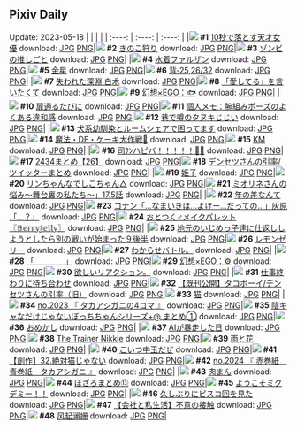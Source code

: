 ## Pixiv Daily
Update: 2023-05-18
|      |      |      |
| :----: | :----: | :----: |
|![](https://pixiv.microyu.workers.dev/c/240x480/img-master/img/2023/05/16/00/00/33/108161957_p0_master1200.jpg) **#1** [10秒で落とす天才女優](https://www.pixiv.net/artworks/108161957) download: [JPG](https://pixiv.microyu.workers.dev/img-original/img/2023/05/16/00/00/33/108161957_p0.jpg) [PNG](https://pixiv.microyu.workers.dev/img-original/img/2023/05/16/00/00/33/108161957_p0.png)|![](https://pixiv.microyu.workers.dev/c/240x480/img-master/img/2023/05/16/06/00/05/108167798_p0_master1200.jpg) **#2** [きのこ狩り](https://www.pixiv.net/artworks/108167798) download: [JPG](https://pixiv.microyu.workers.dev/img-original/img/2023/05/16/06/00/05/108167798_p0.jpg) [PNG](https://pixiv.microyu.workers.dev/img-original/img/2023/05/16/06/00/05/108167798_p0.png)|![](https://pixiv.microyu.workers.dev/c/240x480/img-master/img/2023/05/16/12/00/25/108172040_p0_master1200.jpg) **#3** [ゾンビの推しごと](https://www.pixiv.net/artworks/108172040) download: [JPG](https://pixiv.microyu.workers.dev/img-original/img/2023/05/16/12/00/25/108172040_p0.jpg) [PNG](https://pixiv.microyu.workers.dev/img-original/img/2023/05/16/12/00/25/108172040_p0.png)|
|![](https://pixiv.microyu.workers.dev/c/240x480/img-master/img/2023/05/16/00/00/15/108161892_p0_master1200.jpg) **#4** [水着ファルザン](https://www.pixiv.net/artworks/108161892) download: [JPG](https://pixiv.microyu.workers.dev/img-original/img/2023/05/16/00/00/15/108161892_p0.jpg) [PNG](https://pixiv.microyu.workers.dev/img-original/img/2023/05/16/00/00/15/108161892_p0.png)|![](https://pixiv.microyu.workers.dev/c/240x480/img-master/img/2023/05/17/00/01/10/108188074_p0_master1200.jpg) **#5** [金星](https://www.pixiv.net/artworks/108188074) download: [JPG](https://pixiv.microyu.workers.dev/img-original/img/2023/05/17/00/01/10/108188074_p0.jpg) [PNG](https://pixiv.microyu.workers.dev/img-original/img/2023/05/17/00/01/10/108188074_p0.png)|![](https://pixiv.microyu.workers.dev/c/240x480/img-master/img/2023/05/16/00/06/53/108162370_p0_master1200.jpg) **#6** [背‐25,26/32](https://www.pixiv.net/artworks/108162370) download: [JPG](https://pixiv.microyu.workers.dev/img-original/img/2023/05/16/00/06/53/108162370_p0.jpg) [PNG](https://pixiv.microyu.workers.dev/img-original/img/2023/05/16/00/06/53/108162370_p0.png)|
|![](https://pixiv.microyu.workers.dev/c/240x480/img-master/img/2023/05/17/00/00/27/108187956_p0_master1200.jpg) **#7** [失われた深淵·白术](https://www.pixiv.net/artworks/108187956) download: [JPG](https://pixiv.microyu.workers.dev/img-original/img/2023/05/17/00/00/27/108187956_p0.jpg) [PNG](https://pixiv.microyu.workers.dev/img-original/img/2023/05/17/00/00/27/108187956_p0.png)|![](https://pixiv.microyu.workers.dev/c/240x480/img-master/img/2023/05/16/00/23/24/108162891_p0_master1200.jpg) **#8** [「愛してる」を言いたくて](https://www.pixiv.net/artworks/108162891) download: [JPG](https://pixiv.microyu.workers.dev/img-original/img/2023/05/16/00/23/24/108162891_p0.jpg) [PNG](https://pixiv.microyu.workers.dev/img-original/img/2023/05/16/00/23/24/108162891_p0.png)|![](https://pixiv.microyu.workers.dev/c/240x480/img-master/img/2023/05/16/00/00/08/108161862_p0_master1200.jpg) **#9** [幻想×EGO：🐟](https://www.pixiv.net/artworks/108161862) download: [JPG](https://pixiv.microyu.workers.dev/img-original/img/2023/05/16/00/00/08/108161862_p0.jpg) [PNG](https://pixiv.microyu.workers.dev/img-original/img/2023/05/16/00/00/08/108161862_p0.png)|
|![](https://pixiv.microyu.workers.dev/c/240x480/img-master/img/2023/05/16/01/55/10/108165083_p0_master1200.jpg) **#10** [扉通るたびに](https://www.pixiv.net/artworks/108165083) download: [JPG](https://pixiv.microyu.workers.dev/img-original/img/2023/05/16/01/55/10/108165083_p0.jpg) [PNG](https://pixiv.microyu.workers.dev/img-original/img/2023/05/16/01/55/10/108165083_p0.png)|![](https://pixiv.microyu.workers.dev/c/240x480/img-master/img/2023/05/16/07/00/08/108168455_p0_master1200.jpg) **#11** [個人メモ：腕組みポーズのよくある違和感](https://www.pixiv.net/artworks/108168455) download: [JPG](https://pixiv.microyu.workers.dev/img-original/img/2023/05/16/07/00/08/108168455_p0.jpg) [PNG](https://pixiv.microyu.workers.dev/img-original/img/2023/05/16/07/00/08/108168455_p0.png)|![](https://pixiv.microyu.workers.dev/c/240x480/img-master/img/2023/05/16/00/01/20/108162069_p0_master1200.jpg) **#12** [巷で噂のタヌキじじい](https://www.pixiv.net/artworks/108162069) download: [JPG](https://pixiv.microyu.workers.dev/img-original/img/2023/05/16/00/01/20/108162069_p0.jpg) [PNG](https://pixiv.microyu.workers.dev/img-original/img/2023/05/16/00/01/20/108162069_p0.png)|
|![](https://pixiv.microyu.workers.dev/c/240x480/img-master/img/2023/05/16/12/00/41/108172061_p0_master1200.jpg) **#13** [犬系幼馴染とルームシェアで困ってます](https://www.pixiv.net/artworks/108172061) download: [JPG](https://pixiv.microyu.workers.dev/img-original/img/2023/05/16/12/00/41/108172061_p0.jpg) [PNG](https://pixiv.microyu.workers.dev/img-original/img/2023/05/16/12/00/41/108172061_p0.png)|![](https://pixiv.microyu.workers.dev/c/240x480/img-master/img/2023/05/16/19/01/24/108178998_p0_master1200.jpg) **#14** [魔法・DE・ケーキ大作戦🎂](https://www.pixiv.net/artworks/108178998) download: [JPG](https://pixiv.microyu.workers.dev/img-original/img/2023/05/16/19/01/24/108178998_p0.jpg) [PNG](https://pixiv.microyu.workers.dev/img-original/img/2023/05/16/19/01/24/108178998_p0.png)|![](https://pixiv.microyu.workers.dev/c/240x480/img-master/img/2023/05/16/00/19/59/108162790_p0_master1200.jpg) **#15** [KM](https://www.pixiv.net/artworks/108162790) download: [JPG](https://pixiv.microyu.workers.dev/img-original/img/2023/05/16/00/19/59/108162790_p0.jpg) [PNG](https://pixiv.microyu.workers.dev/img-original/img/2023/05/16/00/19/59/108162790_p0.png)|
|![](https://pixiv.microyu.workers.dev/c/240x480/img-master/img/2023/05/17/00/00/17/108187929_p0_master1200.jpg) **#16** [司ｸﾝハピバ！！！！！🎂🎉](https://www.pixiv.net/artworks/108187929) download: [JPG](https://pixiv.microyu.workers.dev/img-original/img/2023/05/17/00/00/17/108187929_p0.jpg) [PNG](https://pixiv.microyu.workers.dev/img-original/img/2023/05/17/00/00/17/108187929_p0.png)|![](https://pixiv.microyu.workers.dev/c/240x480/img-master/img/2023/05/16/22/57/02/108185863_p0_master1200.jpg) **#17** [2434まとめ【26】](https://www.pixiv.net/artworks/108185863) download: [JPG](https://pixiv.microyu.workers.dev/img-original/img/2023/05/16/22/57/02/108185863_p0.jpg) [PNG](https://pixiv.microyu.workers.dev/img-original/img/2023/05/16/22/57/02/108185863_p0.png)|![](https://pixiv.microyu.workers.dev/c/240x480/img-master/img/2023/05/16/11/00/19/108171236_p0_master1200.jpg) **#18** [デンセツさんの引率/ツイッターまとめ](https://www.pixiv.net/artworks/108171236) download: [JPG](https://pixiv.microyu.workers.dev/img-original/img/2023/05/16/11/00/19/108171236_p0.jpg) [PNG](https://pixiv.microyu.workers.dev/img-original/img/2023/05/16/11/00/19/108171236_p0.png)|
|![](https://pixiv.microyu.workers.dev/c/240x480/img-master/img/2023/05/16/20/44/48/108181592_p0_master1200.jpg) **#19** [姫子](https://www.pixiv.net/artworks/108181592) download: [JPG](https://pixiv.microyu.workers.dev/img-original/img/2023/05/16/20/44/48/108181592_p0.jpg) [PNG](https://pixiv.microyu.workers.dev/img-original/img/2023/05/16/20/44/48/108181592_p0.png)|![](https://pixiv.microyu.workers.dev/c/240x480/img-master/img/2023/05/16/00/05/37/108162319_p0_master1200.jpg) **#20** [リンちゃんなでしこちゃん△](https://www.pixiv.net/artworks/108162319) download: [JPG](https://pixiv.microyu.workers.dev/img-original/img/2023/05/16/00/05/37/108162319_p0.jpg) [PNG](https://pixiv.microyu.workers.dev/img-original/img/2023/05/16/00/05/37/108162319_p0.png)|![](https://pixiv.microyu.workers.dev/c/240x480/img-master/img/2023/05/16/01/05/42/108164067_p0_master1200.jpg) **#21** [ミオリネさんの悩み〜舞台裏の私たち〜」17.5話](https://www.pixiv.net/artworks/108164067) download: [JPG](https://pixiv.microyu.workers.dev/img-original/img/2023/05/16/01/05/42/108164067_p0.jpg) [PNG](https://pixiv.microyu.workers.dev/img-original/img/2023/05/16/01/05/42/108164067_p0.png)|
|![](https://pixiv.microyu.workers.dev/c/240x480/img-master/img/2023/05/17/18/23/12/108200931_p0_master1200.jpg) **#22** [年の差なんて](https://www.pixiv.net/artworks/108200931) download: [JPG](https://pixiv.microyu.workers.dev/img-original/img/2023/05/17/18/23/12/108200931_p0.jpg) [PNG](https://pixiv.microyu.workers.dev/img-original/img/2023/05/17/18/23/12/108200931_p0.png)|![](https://pixiv.microyu.workers.dev/c/240x480/img-master/img/2023/05/16/14/26/55/108174177_p0_master1200.jpg) **#23** [コナン「…なまいきは…よけー…だっての…」灰原「…？」](https://www.pixiv.net/artworks/108174177) download: [JPG](https://pixiv.microyu.workers.dev/img-original/img/2023/05/16/14/26/55/108174177_p0.jpg) [PNG](https://pixiv.microyu.workers.dev/img-original/img/2023/05/16/14/26/55/108174177_p0.png)|![](https://pixiv.microyu.workers.dev/c/240x480/img-master/img/2023/05/17/12/00/04/108198157_p0_master1200.jpg) **#24** [おとつく♂メイクパレット〖𝔹𝕖𝕣𝕣𝕪𝕁𝕖𝕝𝕝𝕪〗](https://www.pixiv.net/artworks/108198157) download: [JPG](https://pixiv.microyu.workers.dev/img-original/img/2023/05/17/12/00/04/108198157_p0.jpg) [PNG](https://pixiv.microyu.workers.dev/img-original/img/2023/05/17/12/00/04/108198157_p0.png)|
|![](https://pixiv.microyu.workers.dev/c/240x480/img-master/img/2023/05/16/11/02/02/108171259_p0_master1200.jpg) **#25** [地元のいじめっ子達に仕返ししようとしたら別の戦いが始まった９後半](https://www.pixiv.net/artworks/108171259) download: [JPG](https://pixiv.microyu.workers.dev/img-original/img/2023/05/16/11/02/02/108171259_p0.jpg) [PNG](https://pixiv.microyu.workers.dev/img-original/img/2023/05/16/11/02/02/108171259_p0.png)|![](https://pixiv.microyu.workers.dev/c/240x480/img-master/img/2023/05/17/20/30/07/108207520_p0_master1200.jpg) **#26** [レモンゼリー](https://www.pixiv.net/artworks/108207520) download: [JPG](https://pixiv.microyu.workers.dev/img-original/img/2023/05/17/20/30/07/108207520_p0.jpg) [PNG](https://pixiv.microyu.workers.dev/img-original/img/2023/05/17/20/30/07/108207520_p0.png)|![](https://pixiv.microyu.workers.dev/c/240x480/img-master/img/2023/05/16/19/37/31/108179794_p0_master1200.jpg) **#27** [わからせバトル。](https://www.pixiv.net/artworks/108179794) download: [JPG](https://pixiv.microyu.workers.dev/img-original/img/2023/05/16/19/37/31/108179794_p0.jpg) [PNG](https://pixiv.microyu.workers.dev/img-original/img/2023/05/16/19/37/31/108179794_p0.png)|
|![](https://pixiv.microyu.workers.dev/c/240x480/img-master/img/2023/05/17/18/48/49/108203975_p0_master1200.jpg) **#28** [「　　　　」](https://www.pixiv.net/artworks/108203975) download: [JPG](https://pixiv.microyu.workers.dev/img-original/img/2023/05/17/18/48/49/108203975_p0.jpg) [PNG](https://pixiv.microyu.workers.dev/img-original/img/2023/05/17/18/48/49/108203975_p0.png)|![](https://pixiv.microyu.workers.dev/c/240x480/img-master/img/2023/05/17/00/00/11/108187902_p0_master1200.jpg) **#29** [幻想×EGO：⚙](https://www.pixiv.net/artworks/108187902) download: [JPG](https://pixiv.microyu.workers.dev/img-original/img/2023/05/17/00/00/11/108187902_p0.jpg) [PNG](https://pixiv.microyu.workers.dev/img-original/img/2023/05/17/00/00/11/108187902_p0.png)|![](https://pixiv.microyu.workers.dev/c/240x480/img-master/img/2023/05/17/14/19/44/108200250_p0_master1200.jpg) **#30** [欲しいリアクション。](https://www.pixiv.net/artworks/108200250) download: [JPG](https://pixiv.microyu.workers.dev/img-original/img/2023/05/17/14/19/44/108200250_p0.jpg) [PNG](https://pixiv.microyu.workers.dev/img-original/img/2023/05/17/14/19/44/108200250_p0.png)|
|![](https://pixiv.microyu.workers.dev/c/240x480/img-master/img/2023/05/16/23/49/39/108187548_p0_master1200.jpg) **#31** [仕事終わりに待ち合わせ](https://www.pixiv.net/artworks/108187548) download: [JPG](https://pixiv.microyu.workers.dev/img-original/img/2023/05/16/23/49/39/108187548_p0.jpg) [PNG](https://pixiv.microyu.workers.dev/img-original/img/2023/05/16/23/49/39/108187548_p0.png)|![](https://pixiv.microyu.workers.dev/c/240x480/img-master/img/2023/05/16/10/36/30/108170959_p0_master1200.jpg) **#32** [【既刊公開】タコボーイ/デンセツさんの引率（旧）](https://www.pixiv.net/artworks/108170959) download: [JPG](https://pixiv.microyu.workers.dev/img-original/img/2023/05/16/10/36/30/108170959_p0.jpg) [PNG](https://pixiv.microyu.workers.dev/img-original/img/2023/05/16/10/36/30/108170959_p0.png)|![](https://pixiv.microyu.workers.dev/c/240x480/img-master/img/2023/05/17/12/51/39/108199050_p0_master1200.jpg) **#33** [猫](https://www.pixiv.net/artworks/108199050) download: [JPG](https://pixiv.microyu.workers.dev/img-original/img/2023/05/17/12/51/39/108199050_p0.jpg) [PNG](https://pixiv.microyu.workers.dev/img-original/img/2023/05/17/12/51/39/108199050_p0.png)|
|![](https://pixiv.microyu.workers.dev/c/240x480/img-master/img/2023/05/16/12/40/39/108172645_p0_master1200.jpg) **#34** [no.2023 『 タカアシガニの4コマ 』](https://www.pixiv.net/artworks/108172645) download: [JPG](https://pixiv.microyu.workers.dev/img-original/img/2023/05/16/12/40/39/108172645_p0.jpg) [PNG](https://pixiv.microyu.workers.dev/img-original/img/2023/05/16/12/40/39/108172645_p0.png)|![](https://pixiv.microyu.workers.dev/c/240x480/img-master/img/2023/05/16/20/12/34/108178775_p0_master1200.jpg) **#35** [陰キャなだけじゃないぼっちちゃんシリーズ+@ まとめ①](https://www.pixiv.net/artworks/108178775) download: [JPG](https://pixiv.microyu.workers.dev/img-original/img/2023/05/16/20/12/34/108178775_p0.jpg) [PNG](https://pixiv.microyu.workers.dev/img-original/img/2023/05/16/20/12/34/108178775_p0.png)|![](https://pixiv.microyu.workers.dev/c/240x480/img-master/img/2023/05/16/18/13/55/108177957_p0_master1200.jpg) **#36** [おめかし](https://www.pixiv.net/artworks/108177957) download: [JPG](https://pixiv.microyu.workers.dev/img-original/img/2023/05/16/18/13/55/108177957_p0.jpg) [PNG](https://pixiv.microyu.workers.dev/img-original/img/2023/05/16/18/13/55/108177957_p0.png)|
|![](https://pixiv.microyu.workers.dev/c/240x480/img-master/img/2023/05/16/00/00/35/108161965_p0_master1200.jpg) **#37** [AIが暴走した日](https://www.pixiv.net/artworks/108161965) download: [JPG](https://pixiv.microyu.workers.dev/img-original/img/2023/05/16/00/00/35/108161965_p0.jpg) [PNG](https://pixiv.microyu.workers.dev/img-original/img/2023/05/16/00/00/35/108161965_p0.png)|![](https://pixiv.microyu.workers.dev/c/240x480/img-master/img/2023/05/16/00/00/40/108161976_p0_master1200.jpg) **#38** [The Trainer Nikkie](https://www.pixiv.net/artworks/108161976) download: [JPG](https://pixiv.microyu.workers.dev/img-original/img/2023/05/16/00/00/40/108161976_p0.jpg) [PNG](https://pixiv.microyu.workers.dev/img-original/img/2023/05/16/00/00/40/108161976_p0.png)|![](https://pixiv.microyu.workers.dev/c/240x480/img-master/img/2023/05/17/09/14/37/108196221_p0_master1200.jpg) **#39** [雨と花](https://www.pixiv.net/artworks/108196221) download: [JPG](https://pixiv.microyu.workers.dev/img-original/img/2023/05/17/09/14/37/108196221_p0.jpg) [PNG](https://pixiv.microyu.workers.dev/img-original/img/2023/05/17/09/14/37/108196221_p0.png)|
|![](https://pixiv.microyu.workers.dev/c/240x480/img-master/img/2023/05/16/10/17/47/108170749_p0_master1200.jpg) **#40** [こいつ中玉だぜ](https://www.pixiv.net/artworks/108170749) download: [JPG](https://pixiv.microyu.workers.dev/img-original/img/2023/05/16/10/17/47/108170749_p0.jpg) [PNG](https://pixiv.microyu.workers.dev/img-original/img/2023/05/16/10/17/47/108170749_p0.png)|![](https://pixiv.microyu.workers.dev/c/240x480/img-master/img/2023/05/17/00/02/05/108188165_p0_master1200.jpg) **#41** [【創作】32.絶対猫じゃない](https://www.pixiv.net/artworks/108188165) download: [JPG](https://pixiv.microyu.workers.dev/img-original/img/2023/05/17/00/02/05/108188165_p0.jpg) [PNG](https://pixiv.microyu.workers.dev/img-original/img/2023/05/17/00/02/05/108188165_p0.png)|![](https://pixiv.microyu.workers.dev/c/240x480/img-master/img/2023/05/17/12/30/34/108198731_p0_master1200.jpg) **#42** [no.2024 『 赤巻紙　青巻紙　タカアシガニ 』](https://www.pixiv.net/artworks/108198731) download: [JPG](https://pixiv.microyu.workers.dev/img-original/img/2023/05/17/12/30/34/108198731_p0.jpg) [PNG](https://pixiv.microyu.workers.dev/img-original/img/2023/05/17/12/30/34/108198731_p0.png)|
|![](https://pixiv.microyu.workers.dev/c/240x480/img-master/img/2023/05/16/00/01/05/108162040_p0_master1200.jpg) **#43** [肉まん](https://www.pixiv.net/artworks/108162040) download: [JPG](https://pixiv.microyu.workers.dev/img-original/img/2023/05/16/00/01/05/108162040_p0.jpg) [PNG](https://pixiv.microyu.workers.dev/img-original/img/2023/05/16/00/01/05/108162040_p0.png)|![](https://pixiv.microyu.workers.dev/c/240x480/img-master/img/2023/05/16/00/10/24/108162486_p0_master1200.jpg) **#44** [ぼざろまとめ⑬](https://www.pixiv.net/artworks/108162486) download: [JPG](https://pixiv.microyu.workers.dev/img-original/img/2023/05/16/00/10/24/108162486_p0.jpg) [PNG](https://pixiv.microyu.workers.dev/img-original/img/2023/05/16/00/10/24/108162486_p0.png)|![](https://pixiv.microyu.workers.dev/c/240x480/img-master/img/2023/05/16/20/43/35/108181544_p0_master1200.jpg) **#45** [ようこそミクデミー！！](https://www.pixiv.net/artworks/108181544) download: [JPG](https://pixiv.microyu.workers.dev/img-original/img/2023/05/16/20/43/35/108181544_p0.jpg) [PNG](https://pixiv.microyu.workers.dev/img-original/img/2023/05/16/20/43/35/108181544_p0.png)|
|![](https://pixiv.microyu.workers.dev/c/240x480/img-master/img/2023/05/17/15/34/47/108201265_p0_master1200.jpg) **#46** [久しぶりにピスコ回を見た](https://www.pixiv.net/artworks/108201265) download: [JPG](https://pixiv.microyu.workers.dev/img-original/img/2023/05/17/15/34/47/108201265_p0.jpg) [PNG](https://pixiv.microyu.workers.dev/img-original/img/2023/05/17/15/34/47/108201265_p0.png)|![](https://pixiv.microyu.workers.dev/c/240x480/img-master/img/2023/05/16/12/21/25/108172356_p0_master1200.jpg) **#47** [【会社と私生活】不意の接触](https://www.pixiv.net/artworks/108172356) download: [JPG](https://pixiv.microyu.workers.dev/img-original/img/2023/05/16/12/21/25/108172356_p0.jpg) [PNG](https://pixiv.microyu.workers.dev/img-original/img/2023/05/16/12/21/25/108172356_p0.png)|![](https://pixiv.microyu.workers.dev/c/240x480/img-master/img/2023/05/16/00/00/46/108161997_p0_master1200.jpg) **#48** [风起澜姗](https://www.pixiv.net/artworks/108161997) download: [JPG](https://pixiv.microyu.workers.dev/img-original/img/2023/05/16/00/00/46/108161997_p0.jpg) [PNG](https://pixiv.microyu.workers.dev/img-original/img/2023/05/16/00/00/46/108161997_p0.png)|
